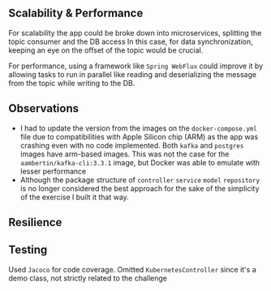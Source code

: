 ## Scalability & Performance
For scalability the app could be broke down into microservices, splitting the topic consumer and the DB access
In this case, for data synchronization, keeping an eye on the offset of the topic would be crucial.

For performance, using a framework like `Spring WebFlux` could improve it by allowing tasks to run in parallel
like reading and deserializing the message from the topic while writing to the DB.

## Observations
- I had to update the version from the images on the `docker-compose.yml` file due to compatibilities with Apple Silicon
chip (ARM) as the app was crashing even with no code implemented. Both `kafka` and `postgres` images have arm-based images.
This was not the case for the `aambertin/kafka-cli:3.3.1` image, but Docker was able to emulate with lesser performance
- Although the package structure of `controller` `service` `model` `repository` is no longer considered the best approach
for the sake of the simplicity of the exercise I built it that way.

## Resilience

## Testing
Used `Jacoco` for code coverage. Omitted `KubernetesController` since it's a demo class, not strictly related to the challenge
